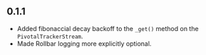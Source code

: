 ## 0.1.1

 - Added fibonaccial decay backoff to the `_get()` method on the `PivotalTrackerStream`.
 - Made Rollbar logging more explicitly optional.
